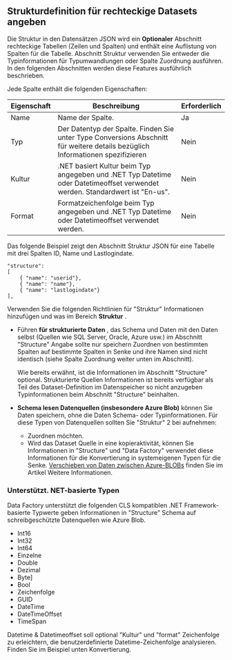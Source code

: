 ## <a name="specifying-structure-definition-for-rectangular-datasets"></a>Strukturdefinition für rechteckige Datasets angeben
Die Struktur in den Datensätzen JSON wird ein **Optionaler** Abschnitt rechteckige Tabellen (Zeilen und Spalten) und enthält eine Auflistung von Spalten für die Tabelle. Abschnitt Struktur verwenden Sie entweder die Typinformationen für Typumwandlungen oder Spalte Zuordnung ausführen. In den folgenden Abschnitten werden diese Features ausführlich beschrieben. 

Jede Spalte enthält die folgenden Eigenschaften:

| Eigenschaft | Beschreibung | Erforderlich |
| -------- | ----------- | -------- |
| Name | Name der Spalte. | Ja |
| Typ | Der Datentyp der Spalte. Finden Sie unter Type Conversions Abschnitt für weitere details bezüglich Informationen spezifizieren | Nein |
| Kultur | .NET basiert Kultur beim Typ angegeben und .NET Typ Datetime oder Datetimeoffset verwendet werden. Standardwert ist "En-us".  | Nein |
| Format | Formatzeichenfolge beim Typ angegeben und .NET Typ Datetime oder Datetimeoffset verwendet werden. | Nein |

Das folgende Beispiel zeigt den Abschnitt Struktur JSON für eine Tabelle mit drei Spalten ID, Name und Lastlogindate.

    "structure": 
    [
        { "name": "userid"},
        { "name": "name"},
        { "name": "lastlogindate"}
    ],

Verwenden Sie die folgenden Richtlinien für "Struktur" Informationen hinzufügen und was im Bereich **Struktur** .

- Führen **für strukturierte Daten** , das Schema und Daten mit den Daten selbst (Quellen wie SQL Server, Oracle, Azure usw.) im Abschnitt "Structure" Angabe sollte nur speichern Zuordnen von bestimmten Spalten auf bestimmte Spalten in Senke und ihre Namen sind nicht identisch (siehe Spalte Zuordnung weiter unten im Abschnitt). 

    Wie bereits erwähnt, ist die Informationen im Abschnitt "Structure" optional. Strukturierte Quellen Informationen ist bereits verfügbar als Teil des Dataset-Definition im Datenspeicher so nicht anzugeben Typinformationen beim Abschnitt "Structure" beinhalten.
- **Schema lesen Datenquellen (insbesondere Azure Blob)** können Sie Daten speichern, ohne die Daten Schema- oder Typinformationen. Für diese Typen von Datenquellen sollten Sie "Struktur" 2 bei aufnehmen:
    - Zuordnen möchten.
    - Wird das Dataset Quelle in eine kopieraktivität, können Sie Informationen in "Structure" und "Data Factory" verwendet diese Informationen für die Konvertierung in systemeigenen Typen für die Senke. [Verschieben von Daten zwischen Azure-BLOBs](../articles/data-factory/data-factory-azure-blob-connector.md) finden Sie im Artikel Weitere Informationen.

### <a name="supported-net-based-types"></a>Unterstützt. NET-basierte Typen 
Data Factory unterstützt die folgenden CLS kompatiblen .NET Framework-basierte Typwerte geben Informationen in "Structure" Schema auf schreibgeschützte Datenquellen wie Azure Blob.

- Int16
- Int32 
- Int64
- Einzelne
- Double
- Dezimal
- Byte]
- Bool
- Zeichenfolge 
- GUID
- DateTime
- DateTimeOffset
- TimeSpan 

Datetime & Datetimeoffset soll optional "Kultur" und "format" Zeichenfolge zu erleichtern, die benutzerdefinierte Datetime-Zeichenfolge analysieren. Finden Sie im Beispiel unten Konvertierung.

